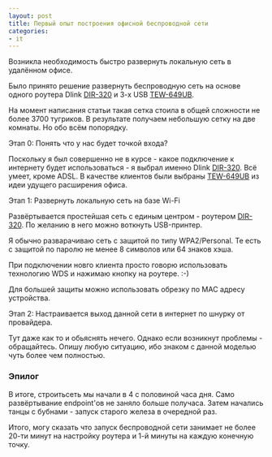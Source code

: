 ```yaml
---
layout: post
title: Первый опыт построения офисной беспроводной сети
categories:
- it
---
```

Возникла необходимость быстро развернуть локальную сеть в удалённом офисе.

Было принято решение развернуть беспроводную сеть на основе одного роутера Dlink <a href="http://market.yandex.ru/model.xml?modelid=2094700&hid=723087&suggest=1">DIR-320</a> и 3-х USB <a href="http://market.yandex.ru/model.xml?modelid=6035013&hid=723087&text=TEW-649UB&srnum=15">TEW-649UB</a>.

На момент написания статьи такая сетка стоила в общей сложности не более 3700 тугриков. В результате получаем небольшую сетку на две комнаты. Но обо всём попорядку.

Этап 0: Понять что у нас будет точкой входа? 

Поскольку я был совершенно не в курсе - какое подключение к интернету будет использоваться - я выбрал именно Dlink <a href="http://market.yandex.ru/model.xml?modelid=2094700&hid=723087&suggest=1">DIR-320</a>. Всё умеет, кроме ADSL. В качестве клиентов были выбраны  <a href="http://market.yandex.ru/model.xml?modelid=6035013&hid=723087&text=TEW-649UB&srnum=15">TEW-649UB</a> из идеи удущего расширения офиса.

Этап 1: Развернуть локальную сеть на базе Wi-Fi

Развёртывается простейшая сеть с единым центром - роутером <a href="http://market.yandex.ru/model.xml?modelid=2094700&hid=723087&suggest=1">DIR-320</a>. По желанию в него можно воткнуть USB-принтер.

Я обычно разварачиваю сеть с защитой по типу WPA2/Personal. Те есть с защитой по паролю не менее 8 символов или 64 знаков хэша.

При подключении новго клиента просто говорю использовать технологию WDS и нажимаю кнопку на роутере. :-)

Для большей защиты можно использовать обрезку по MAC адресу устройства.

Этап 2: Настраивается выход данной сети в интернет по шнурку от провайдера.

Тут даже как то и обьяснять нечего. Однако если возникнут проблемы - обращайтесь. Опишу любую ситуацию, ибо знаком с данной моделью чуть более чем полностью.

### Эпилог

В итоге, строитьсеть мы начали в 4 с половиной часа дня. Само развёртывание endpoint'ов не заняло больше получаса. Затем начались танцы с бубнами - запуск старого железа в очередной раз.

Итого, могу сказать что запуск беспроводной сети занимает не более 20-ти минут на настройку роутера и 1-й минуты на каждую конечную точку.